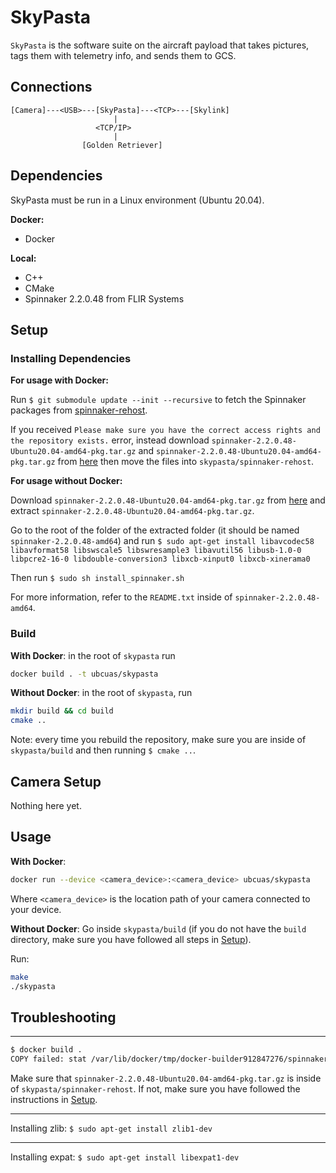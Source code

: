 # SkyPasta

`SkyPasta` is the software suite on the aircraft payload that takes pictures, tags them with telemetry info, and sends them to GCS.

## Connections

```
[Camera]---<USB>---[SkyPasta]---<TCP>---[Skylink]
                       |
                   <TCP/IP>
                       |
                [Golden Retriever]
```

## Dependencies

SkyPasta must be run in a Linux environment (Ubuntu 20.04).

**Docker:**

- Docker

**Local:**

- C++
- CMake
- Spinnaker 2.2.0.48 from FLIR Systems

## Setup

### Installing Dependencies

**For usage with Docker:**

Run `$ git submodule update --init --recursive` to fetch the Spinnaker packages from [spinnaker-rehost](https://gitlab.com/ubcuas/spinnaker-rehost/-/tree/43b03e4437f86cd919c6eb5ab4fac07eefca06b8).

If you received `Please make sure you have the correct access rights and the repository exists.` error, instead download `spinnaker-2.2.0.48-Ubuntu20.04-amd64-pkg.tar.gz` and `spinnaker-2.2.0.48-Ubuntu20.04-amd64-pkg.tar.gz` from [here](https://meta.box.lenovo.com/v/link/view/a1995795ffba47dbbe45771477319cc3) then move the files into `skypasta/spinnaker-rehost`.

**For usage without Docker:**

Download `spinnaker-2.2.0.48-Ubuntu20.04-amd64-pkg.tar.gz` from [here](https://meta.box.lenovo.com/v/link/view/a1995795ffba47dbbe45771477319cc3) and extract `spinnaker-2.2.0.48-Ubuntu20.04-amd64-pkg.tar.gz`.

Go to the root of the folder of the extracted folder (it should be named `spinnaker-2.2.0.48-amd64`) and run `$ sudo apt-get install libavcodec58 libavformat58 libswscale5 libswresample3 libavutil56 libusb-1.0-0 libpcre2-16-0 libdouble-conversion3 libxcb-xinput0 libxcb-xinerama0`

Then run `$ sudo sh install_spinnaker.sh`

For more information, refer to the `README.txt` inside of `spinnaker-2.2.0.48-amd64`.

### Build

**With Docker**: in the root of `skypasta` run

```bash
docker build . -t ubcuas/skypasta
```

**Without Docker**: in the root of `skypasta`, run

```bash
mkdir build && cd build
cmake ..
```

Note: every time you rebuild the repository, make sure you are inside of `skypasta/build` and then running `$ cmake ..`.

## Camera Setup

Nothing here yet.

## Usage

**With Docker**: 

```bash
docker run --device <camera_device>:<camera_device> ubcuas/skypasta
```
Where `<camera_device>` is the location path of your camera connected to your device.

**Without Docker**: Go inside `skypasta/build` (if you do not have the `build` directory, make sure you have followed all steps in [Setup](#Setup)).

Run:

```bash
make
./skypasta
```

## Troubleshooting

---

```bash
$ docker build .
COPY failed: stat /var/lib/docker/tmp/docker-builder912847276/spinnaker-rehost/spinnaker-2.2.0.48-Ubuntu20.04-amd64-pkg.tar.gz: no such file or directory
```

Make sure that `spinnaker-2.2.0.48-Ubuntu20.04-amd64-pkg.tar.gz` is inside of `skypasta/spinnaker-rehost`. If not, make sure you have followed the instructions in [Setup](Setup).

---

Installing zlib:
`$ sudo apt-get install zlib1-dev`

---

Installing expat:
`$ sudo apt-get install libexpat1-dev`
